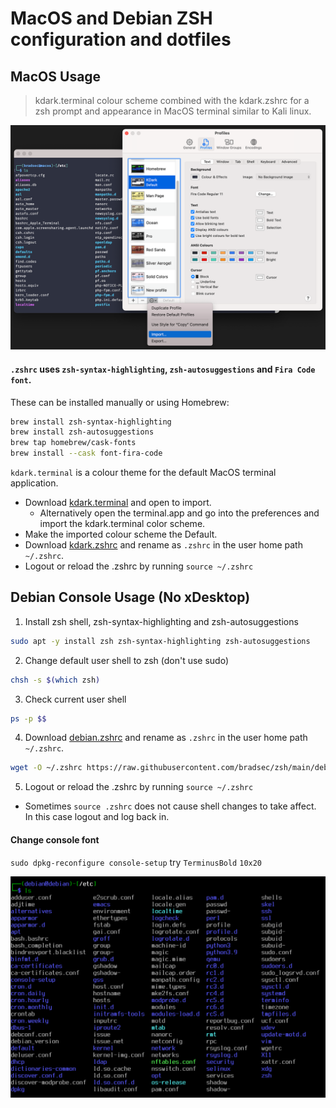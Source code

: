 # MacOS and Debian ZSH configuration and dotfiles

## MacOS Usage
> kdark.terminal colour scheme combined with the kdark.zshrc for a zsh prompt and appearance in MacOS terminal similar to Kali linux.  

![kdark.terminal](/previewmacos.png)

#### `.zshrc` uses `zsh-syntax-highlighting`, `zsh-autosuggestions` and `Fira Code font`.

These can be installed manually or using Homebrew:

```sh
brew install zsh-syntax-highlighting
brew install zsh-autosuggestions
brew tap homebrew/cask-fonts
brew install --cask font-fira-code
```
`kdark.terminal` is a colour theme for the default MacOS terminal application. 

- Download [kdark.terminal](https://github.com/bradsec/zsh/blob/main/kdark.terminal) and open to import. 
  - Alternatively open the terminal.app and go into the preferences and import the kdark.terminal color scheme. 
- Make the imported colour scheme the Default.  
- Download [kdark.zshrc](https://github.com/bradsec/zsh/blob/main/kdark.zshrc) and rename as `.zshrc` in the user home path `~/.zshrc`.  
- Logout or reload the .zshrc by running `source ~/.zshrc`


## Debian Console Usage (No xDesktop)
1. Install zsh shell, zsh-syntax-highlighting and zsh-autosuggestions
```sh
sudo apt -y install zsh zsh-syntax-highlighting zsh-autosuggestions
```
2. Change default user shell to zsh (don't use sudo)  
```sh
chsh -s $(which zsh)
```
3. Check current user shell
```sh
ps -p $$
```
4. Download [debian.zshrc](https://github.com/bradsec/zsh/blob/main/debian.zshrc) and rename as `.zshrc` in the user home path `~/.zshrc`.  
```sh
wget -O ~/.zshrc https://raw.githubusercontent.com/bradsec/zsh/main/debian.zshrc
```
5. Logout or reload the .zshrc by running `source ~/.zshrc`  
  - Sometimes `source .zshrc` does not cause shell changes to take affect. In this case logout and log back in.  

#### Change console font
`sudo dpkg-reconfigure console-setup` try `TerminusBold` `10x20`

![debian.console](/previewdebian.png)
